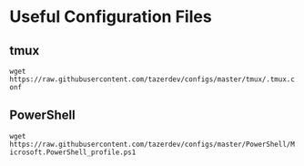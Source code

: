 # Useful Configuration Files

## tmux

```wget https://raw.githubusercontent.com/tazerdev/configs/master/tmux/.tmux.conf```

## PowerShell

```wget https://raw.githubusercontent.com/tazerdev/configs/master/PowerShell/Microsoft.PowerShell_profile.ps1```
